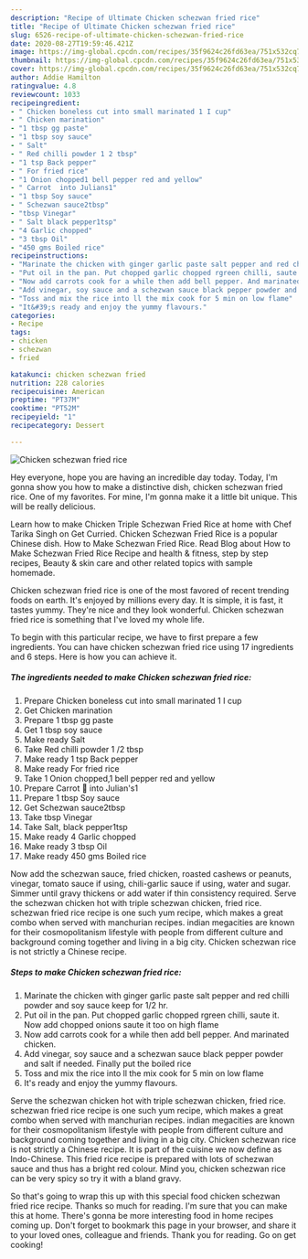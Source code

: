 ```yaml
---
description: "Recipe of Ultimate Chicken schezwan fried rice"
title: "Recipe of Ultimate Chicken schezwan fried rice"
slug: 6526-recipe-of-ultimate-chicken-schezwan-fried-rice
date: 2020-08-27T19:59:46.421Z
image: https://img-global.cpcdn.com/recipes/35f9624c26fd63ea/751x532cq70/chicken-schezwan-fried-rice-recipe-main-photo.jpg
thumbnail: https://img-global.cpcdn.com/recipes/35f9624c26fd63ea/751x532cq70/chicken-schezwan-fried-rice-recipe-main-photo.jpg
cover: https://img-global.cpcdn.com/recipes/35f9624c26fd63ea/751x532cq70/chicken-schezwan-fried-rice-recipe-main-photo.jpg
author: Addie Hamilton
ratingvalue: 4.8
reviewcount: 1033
recipeingredient:
- " Chicken boneless cut into small marinated 1 I cup"
- " Chicken marination"
- "1 tbsp gg paste"
- "1 tbsp soy sauce"
- " Salt"
- " Red chilli powder 1 2 tbsp"
- "1 tsp Back pepper"
- " For fried rice"
- "1 Onion chopped1 bell pepper red and yellow"
- " Carrot  into Julians1"
- "1 tbsp Soy sauce"
- " Schezwan sauce2tbsp"
- "tbsp Vinegar"
- " Salt black pepper1tsp"
- "4 Garlic chopped"
- "3 tbsp Oil"
- "450 gms Boiled rice"
recipeinstructions:
- "Marinate the chicken with ginger garlic paste salt pepper and red chilli powder and soy sauce keep for 1/2 hr."
- "Put oil in the pan. Put chopped garlic chopped rgreen chilli, saute it. Now add chopped onions saute it too on high flame"
- "Now add carrots cook for a while then add bell pepper. And marinated chicken."
- "Add vinegar, soy sauce and a schezwan sauce black pepper powder and salt if needed. Finally put the boiled rice"
- "Toss and mix the rice into ll the mix cook for 5 min on low flame"
- "It&#39;s ready and enjoy the yummy flavours."
categories:
- Recipe
tags:
- chicken
- schezwan
- fried

katakunci: chicken schezwan fried 
nutrition: 228 calories
recipecuisine: American
preptime: "PT37M"
cooktime: "PT52M"
recipeyield: "1"
recipecategory: Dessert

---
```



![Chicken schezwan fried rice](https://img-global.cpcdn.com/recipes/35f9624c26fd63ea/751x532cq70/chicken-schezwan-fried-rice-recipe-main-photo.jpg)

Hey everyone, hope you are having an incredible day today. Today, I'm gonna show you how to make a distinctive dish, chicken schezwan fried rice. One of my favorites. For mine, I'm gonna make it a little bit unique. This will be really delicious.

Learn how to make Chicken Triple Schezwan Fried Rice at home with Chef Tarika Singh on Get Curried. Chicken Schezwan Fried Rice is a popular Chinese dish. How to Make Schezwan Fried Rice. Read Blog about How to Make Schezwan Fried Rice Recipe and health &amp; fitness, step by step recipes, Beauty &amp; skin care and other related topics with sample homemade.

Chicken schezwan fried rice is one of the most favored of recent trending foods on earth. It's enjoyed by millions every day. It is simple, it is fast, it tastes yummy. They're nice and they look wonderful. Chicken schezwan fried rice is something that I've loved my whole life.


To begin with this particular recipe, we have to first prepare a few ingredients. You can have chicken schezwan fried rice using 17 ingredients and 6 steps. Here is how you can achieve it.

<!--inarticleads1-->

##### The ingredients needed to make Chicken schezwan fried rice:

1. Prepare  Chicken boneless cut into small marinated 1 I cup
1. Get  Chicken marination
1. Prepare 1 tbsp gg paste
1. Get 1 tbsp soy sauce
1. Make ready  Salt
1. Take  Red chilli powder 1 /2 tbsp
1. Make ready 1 tsp Back pepper
1. Make ready  For fried rice
1. Take 1 Onion chopped,1 bell pepper red and yellow
1. Prepare  Carrot 🥕 into Julian&#39;s1
1. Prepare 1 tbsp Soy sauce
1. Get  Schezwan sauce2tbsp
1. Take tbsp Vinegar
1. Take  Salt, black pepper1tsp
1. Make ready 4 Garlic chopped
1. Make ready 3 tbsp Oil
1. Make ready 450 gms Boiled rice


Now add the schezwan sauce, fried chicken, roasted cashews or peanuts, vinegar, tomato sauce if using, chili-garlic sauce if using, water and sugar. Simmer until gravy thickens or add water if thin consistency required. Serve the schezwan chicken hot with triple schezwan chicken, fried rice. schezwan fried rice recipe is one such yum recipe, which makes a great combo when served with manchurian recipes. indian megacities are known for their cosmopolitanism lifestyle with people from different culture and background coming together and living in a big city. Chicken schezwan rice is not strictly a Chinese recipe. 

<!--inarticleads2-->

##### Steps to make Chicken schezwan fried rice:

1. Marinate the chicken with ginger garlic paste salt pepper and red chilli powder and soy sauce keep for 1/2 hr.
1. Put oil in the pan. Put chopped garlic chopped rgreen chilli, saute it. Now add chopped onions saute it too on high flame
1. Now add carrots cook for a while then add bell pepper. And marinated chicken.
1. Add vinegar, soy sauce and a schezwan sauce black pepper powder and salt if needed. Finally put the boiled rice
1. Toss and mix the rice into ll the mix cook for 5 min on low flame
1. It&#39;s ready and enjoy the yummy flavours.


Serve the schezwan chicken hot with triple schezwan chicken, fried rice. schezwan fried rice recipe is one such yum recipe, which makes a great combo when served with manchurian recipes. indian megacities are known for their cosmopolitanism lifestyle with people from different culture and background coming together and living in a big city. Chicken schezwan rice is not strictly a Chinese recipe. It is part of the cuisine we now define as Indo-Chinese. This fried rice recipe is prepared with lots of schezwan sauce and thus has a bright red colour. Mind you, chicken schezwan rice can be very spicy so try it with a bland gravy. 

So that's going to wrap this up with this special food chicken schezwan fried rice recipe. Thanks so much for reading. I'm sure that you can make this at home. There's gonna be more interesting food in home recipes coming up. Don't forget to bookmark this page in your browser, and share it to your loved ones, colleague and friends. Thank you for reading. Go on get cooking!
